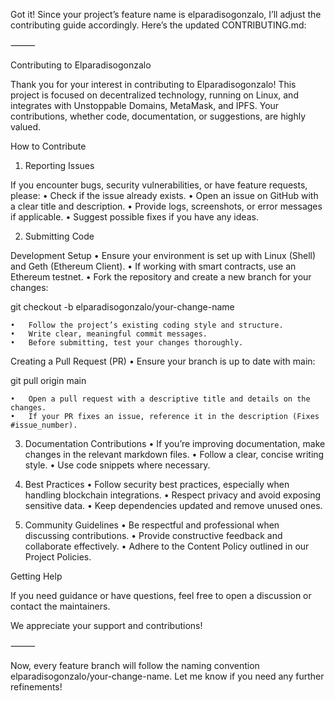 Got it! Since your project’s feature name is elparadisogonzalo, I’ll adjust the contributing guide accordingly. Here’s the updated CONTRIBUTING.md:

⸻

Contributing to Elparadisogonzalo

Thank you for your interest in contributing to Elparadisogonzalo! This project is focused on decentralized technology, running on Linux, and integrates with Unstoppable Domains, MetaMask, and IPFS. Your contributions, whether code, documentation, or suggestions, are highly valued.

How to Contribute

1. Reporting Issues

If you encounter bugs, security vulnerabilities, or have feature requests, please:
	•	Check if the issue already exists.
	•	Open an issue on GitHub with a clear title and description.
	•	Provide logs, screenshots, or error messages if applicable.
	•	Suggest possible fixes if you have any ideas.

2. Submitting Code

Development Setup
	•	Ensure your environment is set up with Linux (Shell) and Geth (Ethereum Client).
	•	If working with smart contracts, use an Ethereum testnet.
	•	Fork the repository and create a new branch for your changes:

git checkout -b elparadisogonzalo/your-change-name


	•	Follow the project’s existing coding style and structure.
	•	Write clear, meaningful commit messages.
	•	Before submitting, test your changes thoroughly.

Creating a Pull Request (PR)
	•	Ensure your branch is up to date with main:

git pull origin main


	•	Open a pull request with a descriptive title and details on the changes.
	•	If your PR fixes an issue, reference it in the description (Fixes #issue_number).

3. Documentation Contributions
	•	If you’re improving documentation, make changes in the relevant markdown files.
	•	Follow a clear, concise writing style.
	•	Use code snippets where necessary.

4. Best Practices
	•	Follow security best practices, especially when handling blockchain integrations.
	•	Respect privacy and avoid exposing sensitive data.
	•	Keep dependencies updated and remove unused ones.

5. Community Guidelines
	•	Be respectful and professional when discussing contributions.
	•	Provide constructive feedback and collaborate effectively.
	•	Adhere to the Content Policy outlined in our Project Policies.

Getting Help

If you need guidance or have questions, feel free to open a discussion or contact the maintainers.

We appreciate your support and contributions!

⸻

Now, every feature branch will follow the naming convention elparadisogonzalo/your-change-name. Let me know if you need any further refinements!
